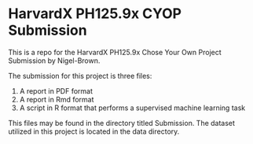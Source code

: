 
<!-- README.md is generated from README.Rmd. Please edit that file -->

<script type="text/javascript">
code .sourceCode {
    white-space: pre-wrap;       /* Since CSS 2.1 */
    white-space: -moz-pre-wrap;  /* Mozilla, since 1999 */
    white-space: -pre-wrap;      /* Opera 4-6 */
    white-space: -o-pre-wrap;    /* Opera 7 */
    word-wrap: break-word;       /* Internet Explorer 5.5+ */
    overflow-wrap: break-word;
}
</script>

# HarvardX PH125.9x CYOP Submission

This is a repo for the HarvardX PH125.9x Chose Your Own Project
Submission by Nigel-Brown.

The submission for this project is three files:

1.  A report in PDF format
2.  A report in Rmd format
3.  A script in R format that performs a supervised machine learning
    task

This files may be found in the directory titled Submission. The dataset
utilized in this project is located in the data directory.

